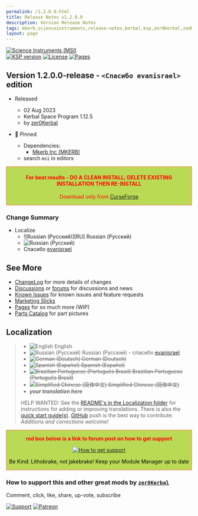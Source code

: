 ```yaml
---
permalink: /1.2.0.0.html
title: Release Notes v1.2.0.0
description: Version Release Notes
tags: mkerb,scienceinstruments,release-notes,kerbal,ksp,zer0Kerbal,zedK
layout: page
---
```

<!-- ReleaseLayout.md v1.2.0.0
Science Instruments (MSI)
created: 21 Mar 2023
updated: 02 Aug 2023

TEMPLATE: ReleaseLayout.md v1.3.7.0
created: 11 Aug 2018
updated: 29 May 2023 -->
[![Science Instruments (MSI)][SHD:mod]][CURSFG:url]  
[![KSP version][SHD:ksp]][KSP:url] [![License][LIC:shd]][LIC:url] [![Pages][SHD:pgs]][pages]

## Version 1.2.0.0-release - `<Спасибо evanisrael>` edition

* Released
  * 02 Aug 2023
  * Kerbal Space Program 1.12.5
  * by [zer0Kerbal](https://github.com/zer0Kerbal)

* 📌 Pinned
  * Dependencies:
    * [Mkerb Inc (MKERB)](https://curseforge.com/kerbal/ksp-mods/MkerbInc)
  * search `msi` in editors

<div style="border:0.5px solid Tomato; background-color: #bada55; color: #FF0000; text-align:center"><h4><b>For best results - DO A CLEAN INSTALL; DELETE EXISTING INSTALLATION THEN RE-INSTALL</b></h4><p>Download only from <a href="https://www.curseforge.com/kerbal/ksp-mods/ScienceInstruments/files">CurseForge</a></p></div>

### Change Summary

* Localize
  * ![Russian (Русский)][RU] Russian (Русский)
  * ![Russian (Русский)](https://raw.githubusercontent.com/zer0Kerbal/zer0Kerbal/master/img/RU.png)
  * Спасибо [evanisrael](https://github.com/evanisrael)

## See More

* [ChangeLog][chlog] for more details of changes
* [Discussions][discu] or [forums][forum] for discussions and news
* [Known Issues][issue] for known issues and feature requests
* [Marketing Slicks][markt]
* [Pages][pages] for so much more (WIP)
* [Parts Catalog][parts] for part pictures

## Localization

>* ![English](https://raw.githubusercontent.com/zer0Kerbal/zer0Kerbal/zed'K/img/EN.png) English
>* ![Russian (Русский)](https://raw.githubusercontent.com/zer0Kerbal/zer0Kerbal/master/img/RU.png) Russian (Русский) - спасибо [evanisrael](https://github.com/evanisrael)
>* ~~![German (Deutsch)](https://raw.githubusercontent.com/zer0Kerbal/zer0Kerbal/zed'K/img/DE.png) German (Deutsch)~~
>* ~~![Spanish (Español)](https://raw.githubusercontent.com/zer0Kerbal/zer0Kerbal/zed'K/img/ES.png) Spanish (Español)~~
>* ~~![Brazilian Portuguese (Português Brasil)](https://raw.githubusercontent.com/zer0Kerbal/zer0Kerbal/zed'K/img/BR.png) Brazilian Portuguese (Português Brasil)~~
>* ~~![Simplified Chinese (简体中文)](https://raw.githubusercontent.com/zer0Kerbal/zer0Kerbal/zed'K/img/CH.png) Simplified Chinese (简体中文)~~
>* ***your translation here***
>
> HELP WANTED: See the [README's in the Localization folder](https://github.com/zer0Kerbal/zer0Kerbal/blob/master/Localization/readme.md) for instructions for adding or improving translations. There is also the [quick start guide(s)](https://github.com/zer0Kerbal/zer0Kerbal/blob/master/Localization/quickstart.md). [GitHub][GitHub:url] push is the best way to contribute. *Additions and corrections welcome!*

<div style="border:0.5px solid Tomato; background-color: #BADA55; color: #FF0000; text-align:center">
  <p><b>red box below is a link to forum post on how to get support</b></p>
  <a href="https://forum.kerbalspaceprogram.com/index.php?/topic/83212-*">
    <p><img src="https://i.postimg.cc/vHP6zmrw/image.png" alt="How to get support"></p></a>
  <p style="color: #000000;">Be Kind: Lithobrake, not jakebrake! Keep your Module Manager up to date</p>
</div>

### How to support this and other great mods by [`zer0Kerbal`][zedK]

Comment, click, like, share, up-vote, subscribe

[![Support][PAYPAL:img]][PAYPAL:url] [![Patreon][PATREON:img]][PATREON:url]

<!-- links -->
[chlog]: https://raw.githubusercontent.com/zer0Kerbal/ScienceInstruments/master/changelog.md "Changelog"
[discu]: https://github.com/zer0Kerbal/ScienceInstruments/discussions/ "Discussions"
[forum]: https://forum.kerbalspaceprogram.com/index.php?/topic/215791-*/ "Science Instruments (MSI)"
[issue]: https://github.com/zer0Kerbal/ScienceInstruments/issues/ "Issue Tracker"
[markt]: https://zer0kerbal.github.io/ScienceInstruments/Marketing "Marketing Slicks"
[pages]: https://zer0kerbal.github.io/ScienceInstruments/ "GitHub Pages"
[parts]: https://zer0kerbal.github.io/ScienceInstruments/PartsCatalog "Parts Catalog"

<!-- shields -->
[SHD:mod]: https://img.shields.io/badge/Mkerb%20Science%20Instruments%20(MSI)%20-v1.2.0.0--release-BADA55.svg?style=plastic&labelColor=darkgreen/ "1.2.0.0-release"
[SHD:pgs]: https://img.shields.io/badge/GitHub-Pages-white?style=plastic&labelColor=9cf&logoColor=181717&logo=github/ "GitHub IO"

[CURSFG:url]: https://www.curseforge.com/kerbal/ksp-mods/ScienceInstruments "CurseForge"
[GITHUB:url]: https://github.com/zer0Kerbal/ScienceInstruments/ "GitHub"

[KSP:url]: http://kerbalspaceprogram.com/ "Kerbal Space Program"
[SHD:ksp]: https://img.shields.io/badge/KSP-1.12.5-blue.svg?style=plastic&labelColor=black/ "Kerbal Space Program"

<!--- license -->
[LIC:url]: https://www.gnu.org/licenses/gpl-3.0-standalone.html "GPL-3.0+ARR"
[LIC:shd]: https://img.shields.io/badge/License-GPL--3.0+ARR-A42E2B?labelColor=white&style=plastic&logoColor=A42E2B&logo=gnu "GPL-3.0+ARR"

[PAYPAL:img]: https://img.shields.io/badge/Buy%20me%20some%20-LFO-BADA55?style=for-the-badge&logo=paypal&labelColor=FFDD00 "PayPal"
[PAYPAL:url]: https://www.paypal.com/donate?hosted_button_id=DC22YHMEJREKL "PayPal"
[PATREON:img]: https://img.shields.io/badge/Patreon%20-Patreonize-FF424D?style=for-the-badge&logo=patreon "Patreon"
[PATREON:url]: https://www.patreon.com/zer0Kerbal/membership "Patreon"

[zedK]: https://forum.kerbalspaceprogram.com/index.php?/profile/190933-*/ "zer0Kerbal"

<!-- THIS FILE: CC BY-ND 4.0 by zer0Kerbal -->